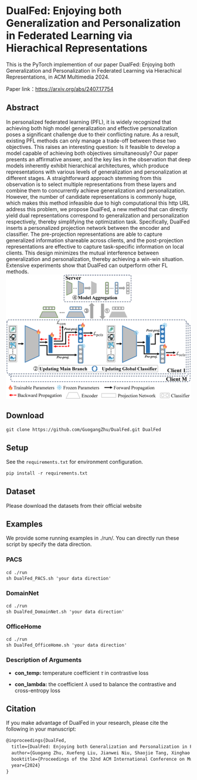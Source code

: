 # DualFed: Enjoying both Generalization and Personalization in Federated Learning via Hierachical Representations
This is the PyTorch implemention of our paper DualFed: Enjoying both Generalization and Personalization in Federated Learning via Hierachical Representations, in ACM Multimedia 2024.

Paper link：https://arxiv.org/abs/2407.17754
## Abstract

In personalized federated learning (PFL), it is widely recognized that achieving both high model generalization and effective personalization poses a significant challenge due to their conflicting nature. As a result, existing PFL methods can only manage a trade-off between these two objectives. This raises an interesting question: Is it feasible to develop a model capable of achieving both objectives simultaneously? Our paper presents an affirmative answer, and the key lies in the observation that deep models inherently exhibit hierarchical architectures, which produce representations with various levels of generalization and personalization at different stages. A straightforward approach stemming from this observation is to select multiple representations from these layers and combine them to concurrently achieve generalization and personalization. However, the number of candidate representations is commonly huge, which makes this method infeasible due to high computational this http URL address this problem, we propose DualFed, a new method that can directly yield dual representations correspond to generalization and personalization respectively, thereby simplifying the optimization task. Specifically, DualFed inserts a personalized projection network between the encoder and classifier. The pre-projection representations are able to capture generalized information shareable across clients, and the post-projection representations are effective to capture task-specific information on local clients. This design minimizes the mutual interference between generalization and personalization, thereby achieving a win-win situation. Extensive experiments show that DualFed can outperform other FL methods.
![image](https://github.com/GuogangZhu/DualFed/blob/master/fig/Framework.png)

## Download

```
git clone https://github.com/GuogangZhu/DualFed.git DualFed
```

## Setup

See the `requirements.txt` for environment configuration.

```python
pip install -r requirements.txt
```

## Dataset
Please download the datasets from their official website

## Examples
We provide some running examples in ./run/. You can directly run these script by specify the data direction.
### PACS
  ```
  cd ./run
  sh DualFed_PACS.sh 'your data direction'
  ```
### DomainNet
  ```
  cd ./run
  sh DualFed_DomainNet.sh 'your data direction'
  ```
### OfficeHome
  ```
  cd ./run
  sh DualFed_OfficeHome.sh 'your data direction'
  ```

### Description of Arguments

- **con_temp:** temperature coefficient $\tau$ in contrastive loss

- **con_lambda:** the coefficient $\lambda$ used to balance the contrastive and cross-entropy loss

## Citation

If you make advantage of DualFed in your research, please cite the following in your manuscript:

```latex
@inproceedings{DualFed,
  title={DualFed: Enjoying both Generalization and Personalization in Federated Learning via Hierachical Representations},
  author={Guogang Zhu, Xuefeng Liu, Jianwei Niu, Shaojie Tang, Xinghao Wu, Jiayuan Zhang},
  booktitle={Proceedings of the 32nd ACM International Conference on Multimedia},
  year={2024}
}
```
